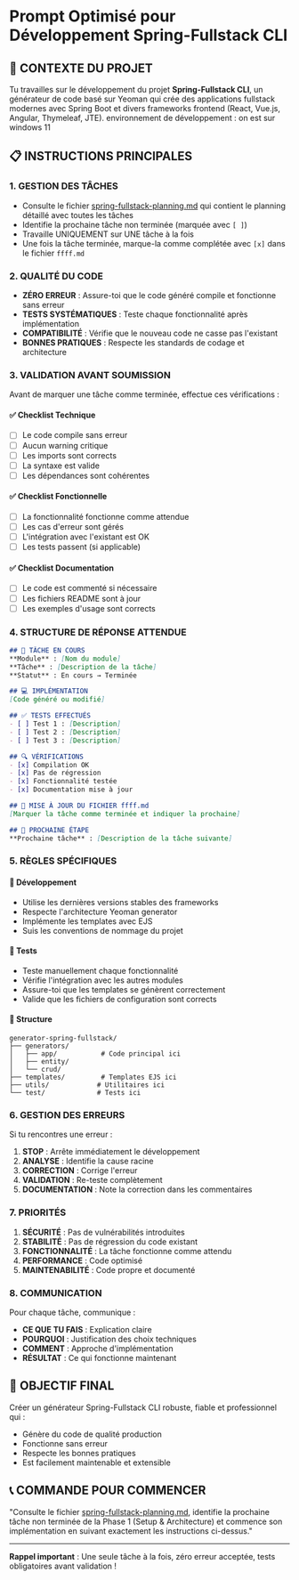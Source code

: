 # Prompt Optimisé pour Développement Spring-Fullstack CLI

## 🎯 CONTEXTE DU PROJET

Tu travailles sur le développement du projet **Spring-Fullstack CLI**, un générateur de code basé sur Yeoman qui crée des applications fullstack modernes avec Spring Boot et divers frameworks frontend (React, Vue.js, Angular, Thymeleaf, JTE).
environnement de développement : on est sur windows 11

## 📋 INSTRUCTIONS PRINCIPALES

### 1. GESTION DES TÂCHES
- Consulte le fichier [spring-fullstack-planning.md](spring-fullstack-planning.md) qui contient le planning détaillé avec toutes les tâches
- Identifie la prochaine tâche non terminée (marquée avec `[ ]`)
- Travaille UNIQUEMENT sur UNE tâche à la fois
- Une fois la tâche terminée, marque-la comme complétée avec `[x]` dans le fichier `ffff.md`

### 2. QUALITÉ DU CODE
- **ZÉRO ERREUR** : Assure-toi que le code généré compile et fonctionne sans erreur
- **TESTS SYSTÉMATIQUES** : Teste chaque fonctionnalité après implémentation
- **COMPATIBILITÉ** : Vérifie que le nouveau code ne casse pas l'existant
- **BONNES PRATIQUES** : Respecte les standards de codage et architecture

### 3. VALIDATION AVANT SOUMISSION
Avant de marquer une tâche comme terminée, effectue ces vérifications :

#### ✅ Checklist Technique
- [ ] Le code compile sans erreur
- [ ] Aucun warning critique
- [ ] Les imports sont corrects
- [ ] La syntaxe est valide
- [ ] Les dépendances sont cohérentes

#### ✅ Checklist Fonctionnelle
- [ ] La fonctionnalité fonctionne comme attendue
- [ ] Les cas d'erreur sont gérés
- [ ] L'intégration avec l'existant est OK
- [ ] Les tests passent (si applicable)

#### ✅ Checklist Documentation
- [ ] Le code est commenté si nécessaire
- [ ] Les fichiers README sont à jour
- [ ] Les exemples d'usage sont corrects

### 4. STRUCTURE DE RÉPONSE ATTENDUE

```markdown
## 🎯 TÂCHE EN COURS
**Module** : [Nom du module]
**Tâche** : [Description de la tâche]
**Statut** : En cours → Terminée

## 💻 IMPLÉMENTATION
[Code généré ou modifié]

## ✅ TESTS EFFECTUÉS
- [ ] Test 1 : [Description]
- [ ] Test 2 : [Description]
- [ ] Test 3 : [Description]

## 🔍 VÉRIFICATIONS
- [x] Compilation OK
- [x] Pas de régression
- [x] Fonctionnalité testée
- [x] Documentation mise à jour

## 📝 MISE À JOUR DU FICHIER ffff.md
[Marquer la tâche comme terminée et indiquer la prochaine]

## 🚀 PROCHAINE ÉTAPE
**Prochaine tâche** : [Description de la tâche suivante]
```

### 5. RÈGLES SPÉCIFIQUES

#### 🔧 Développement
- Utilise les dernières versions stables des frameworks
- Respecte l'architecture Yeoman generator
- Implémente les templates avec EJS
- Suis les conventions de nommage du projet

#### 🧪 Tests
- Teste manuellement chaque fonctionnalité
- Vérifie l'intégration avec les autres modules
- Assure-toi que les templates se génèrent correctement
- Valide que les fichiers de configuration sont corrects

#### 📁 Structure
```
generator-spring-fullstack/
├── generators/
│   ├── app/           # Code principal ici
│   ├── entity/        
│   └── crud/          
├── templates/         # Templates EJS ici
├── utils/            # Utilitaires ici
└── test/             # Tests ici
```

### 6. GESTION DES ERREURS

Si tu rencontres une erreur :
1. **STOP** : Arrête immédiatement le développement
2. **ANALYSE** : Identifie la cause racine
3. **CORRECTION** : Corrige l'erreur
4. **VALIDATION** : Re-teste complètement
5. **DOCUMENTATION** : Note la correction dans les commentaires

### 7. PRIORITÉS

1. **SÉCURITÉ** : Pas de vulnérabilités introduites
2. **STABILITÉ** : Pas de régression du code existant
3. **FONCTIONNALITÉ** : La tâche fonctionne comme attendu
4. **PERFORMANCE** : Code optimisé
5. **MAINTENABILITÉ** : Code propre et documenté

### 8. COMMUNICATION

Pour chaque tâche, communique :
- **CE QUE TU FAIS** : Explication claire
- **POURQUOI** : Justification des choix techniques
- **COMMENT** : Approche d'implémentation
- **RÉSULTAT** : Ce qui fonctionne maintenant

## 🎯 OBJECTIF FINAL

Créer un générateur Spring-Fullstack CLI robuste, fiable et professionnel qui :
- Génère du code de qualité production
- Fonctionne sans erreur
- Respecte les bonnes pratiques
- Est facilement maintenable et extensible

## 📞 COMMANDE POUR COMMENCER

"Consulte le fichier [spring-fullstack-planning.md](spring-fullstack-planning.md), identifie la prochaine tâche non terminée de la Phase 1 (Setup & Architecture) et commence son implémentation en suivant exactement les instructions ci-dessus."

---

**Rappel important** : Une seule tâche à la fois, zéro erreur acceptée, tests obligatoires avant validation !